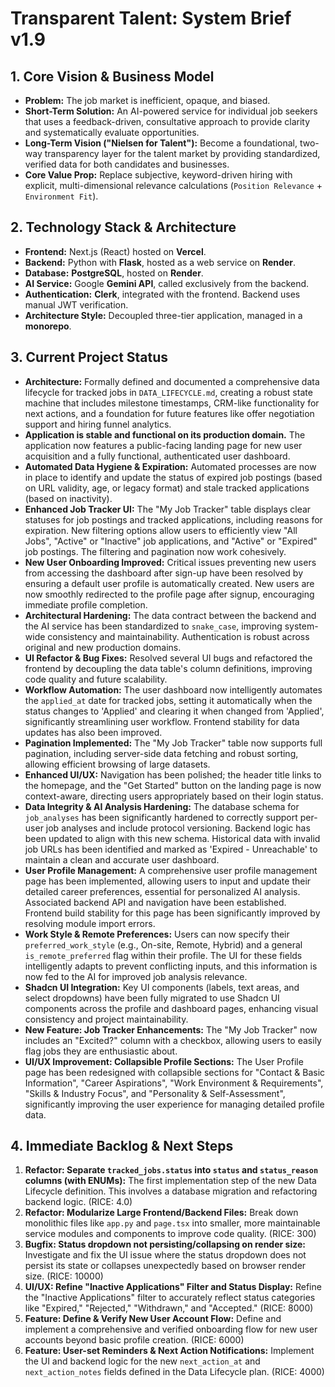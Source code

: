 # Transparent Talent: System Brief v1.9

## 1. Core Vision & Business Model
*   **Problem:** The job market is inefficient, opaque, and biased.
*   **Short-Term Solution:** An AI-powered service for individual job seekers that uses a feedback-driven, consultative approach to provide clarity and systematically evaluate opportunities.
*   **Long-Term Vision ("Nielsen for Talent"):** Become a foundational, two-way transparency layer for the talent market by providing standardized, verified data for both candidates and businesses.
*   **Core Value Prop:** Replace subjective, keyword-driven hiring with explicit, multi-dimensional relevance calculations (`Position Relevance` + `Environment Fit`).

## 2. Technology Stack & Architecture
*   **Frontend:** Next.js (React) hosted on **Vercel**.
*   **Backend:** Python with **Flask**, hosted as a web service on **Render**.
*   **Database:** **PostgreSQL**, hosted on **Render**.
*   **AI Service:** Google **Gemini API**, called exclusively from the backend.
*   **Authentication:** **Clerk**, integrated with the frontend. Backend uses manual JWT verification.
*   **Architecture Style:** Decoupled three-tier application, managed in a **monorepo**.

## 3. Current Project Status
*   **Architecture:** Formally defined and documented a comprehensive data lifecycle for tracked jobs in `DATA_LIFECYCLE.md`, creating a robust state machine that includes milestone timestamps, CRM-like functionality for next actions, and a foundation for future features like offer negotiation support and hiring funnel analytics.
*   **Application is stable and functional on its production domain.** The application now features a public-facing landing page for new user acquisition and a fully functional, authenticated user dashboard.
*   **Automated Data Hygiene & Expiration:** Automated processes are now in place to identify and update the status of expired job postings (based on URL validity, age, or legacy format) and stale tracked applications (based on inactivity).
*   **Enhanced Job Tracker UI:** The "My Job Tracker" table displays clear statuses for job postings and tracked applications, including reasons for expiration. New filtering options allow users to efficiently view "All Jobs", "Active" or "Inactive" job applications, and "Active" or "Expired" job postings. The filtering and pagination now work cohesively.
*   **New User Onboarding Improved:** Critical issues preventing new users from accessing the dashboard after sign-up have been resolved by ensuring a default user profile is automatically created. New users are now smoothly redirected to the profile page after signup, encouraging immediate profile completion.
*   **Architectural Hardening:** The data contract between the backend and the AI service has been standardized to `snake_case`, improving system-wide consistency and maintainability. Authentication is robust across original and new production domains.
*   **UI Refactor & Bug Fixes:** Resolved several UI bugs and refactored the frontend by decoupling the data table's column definitions, improving code quality and future scalability.
*   **Workflow Automation:** The user dashboard now intelligently automates the `applied_at` date for tracked jobs, setting it automatically when the status changes to 'Applied' and clearing it when changed from 'Applied', significantly streamlining user workflow. Frontend stability for data updates has also been improved.
*   **Pagination Implemented:** The "My Job Tracker" table now supports full pagination, including server-side data fetching and robust sorting, allowing efficient browsing of large datasets.
*   **Enhanced UI/UX:** Navigation has been polished; the header title links to the homepage, and the "Get Started" button on the landing page is now context-aware, directing users appropriately based on their login status.
*   **Data Integrity & AI Analysis Hardening:** The database schema for `job_analyses` has been significantly hardened to correctly support per-user job analyses and include protocol versioning. Backend logic has been updated to align with this new schema. Historical data with invalid job URLs has been identified and marked as 'Expired - Unreachable' to maintain a clean and accurate user dashboard.
*   **User Profile Management:** A comprehensive user profile management page has been implemented, allowing users to input and update their detailed career preferences, essential for personalized AI analysis. Associated backend API and navigation have been established. Frontend build stability for this page has been significantly improved by resolving module import errors.
*   **Work Style & Remote Preferences:** Users can now specify their `preferred_work_style` (e.g., On-site, Remote, Hybrid) and a general `is_remote_preferred` flag within their profile. The UI for these fields intelligently adapts to prevent conflicting inputs, and this information is now fed to the AI for improved job analysis relevance.
*   **Shadcn UI Integration:** Key UI components (labels, text areas, and select dropdowns) have been fully migrated to use Shadcn UI components across the profile and dashboard pages, enhancing visual consistency and project maintainability.
*   **New Feature: Job Tracker Enhancements:** The "My Job Tracker" now includes an "Excited?" column with a checkbox, allowing users to easily flag jobs they are enthusiastic about.
*   **UI/UX Improvement: Collapsible Profile Sections:** The User Profile page has been redesigned with collapsible sections for "Contact & Basic Information", "Career Aspirations", "Work Environment & Requirements", "Skills & Industry Focus", and "Personality & Self-Assessment", significantly improving the user experience for managing detailed profile data.

## 4. Immediate Backlog & Next Steps
1.  **Refactor: Separate `tracked_jobs.status` into `status` and `status_reason` columns (with ENUMs):** The first implementation step of the new Data Lifecycle definition. This involves a database migration and refactoring backend logic. (RICE: 4.0)
2.  **Refactor: Modularize Large Frontend/Backend Files:** Break down monolithic files like `app.py` and `page.tsx` into smaller, more maintainable service modules and components to improve code quality. (RICE: 300)
3.  **Bugfix: Status dropdown not persisting/collapsing on render size:** Investigate and fix the UI issue where the status dropdown does not persist its state or collapses unexpectedly based on browser render size. (RICE: 10000)
4.  **UI/UX: Refine "Inactive Applications" Filter and Status Display:** Refine the "Inactive Applications" filter to accurately reflect status categories like "Expired," "Rejected," "Withdrawn," and "Accepted." (RICE: 8000)
5.  **Feature: Define & Verify New User Account Flow:** Define and implement a comprehensive and verified onboarding flow for new user accounts beyond basic profile creation. (RICE: 6000)
6.  **Feature: User-set Reminders & Next Action Notifications:** Implement the UI and backend logic for the new `next_action_at` and `next_action_notes` fields defined in the Data Lifecycle plan. (RICE: 4000)